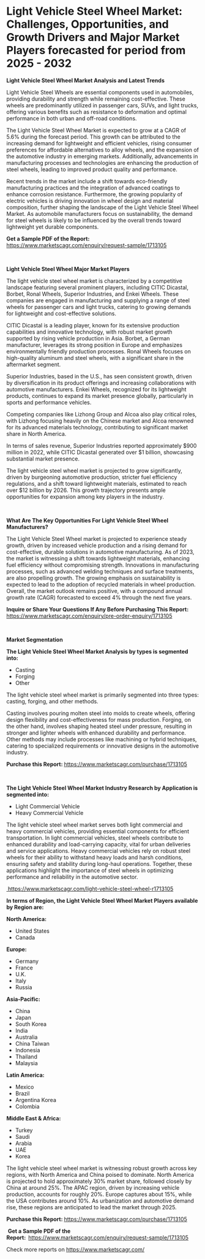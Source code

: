 <p><h1>Light Vehicle Steel Wheel Market: Challenges, Opportunities, and Growth Drivers and Major Market Players forecasted for period from 2025 - 2032</h1></p><p><strong>Light Vehicle Steel Wheel Market Analysis and Latest Trends</strong></p>
<p><p>Light Vehicle Steel Wheels are essential components used in automobiles, providing durability and strength while remaining cost-effective. These wheels are predominantly utilized in passenger cars, SUVs, and light trucks, offering various benefits such as resistance to deformation and optimal performance in both urban and off-road conditions.</p><p>The Light Vehicle Steel Wheel Market is expected to grow at a CAGR of 5.6% during the forecast period. This growth can be attributed to the increasing demand for lightweight and efficient vehicles, rising consumer preferences for affordable alternatives to alloy wheels, and the expansion of the automotive industry in emerging markets. Additionally, advancements in manufacturing processes and technologies are enhancing the production of steel wheels, leading to improved product quality and performance.</p><p>Recent trends in the market include a shift towards eco-friendly manufacturing practices and the integration of advanced coatings to enhance corrosion resistance. Furthermore, the growing popularity of electric vehicles is driving innovation in wheel design and material composition, further shaping the landscape of the Light Vehicle Steel Wheel Market. As automobile manufacturers focus on sustainability, the demand for steel wheels is likely to be influenced by the overall trends toward lightweight yet durable components.</p></p>
<p><strong>Get a Sample PDF of the Report:&nbsp;</strong> <a href="https://www.marketscagr.com/enquiry/request-sample/1713105?utm_campaign=2483&utm_medium=2&utm_source=Github&utm_content=ia&utm_term=28032025&utm_id=light-vehicle-steel-wheel">https://www.marketscagr.com/enquiry/request-sample/1713105</a></p>
<p>&nbsp;</p>
<p><strong>Light Vehicle Steel Wheel Major Market Players</strong></p>
<p><p>The light vehicle steel wheel market is characterized by a competitive landscape featuring several prominent players, including CITIC Dicastal, Borbet, Ronal Wheels, Superior Industries, and Enkei Wheels. These companies are engaged in manufacturing and supplying a range of steel wheels for passenger cars and light trucks, catering to growing demands for lightweight and cost-effective solutions.</p><p>CITIC Dicastal is a leading player, known for its extensive production capabilities and innovative technology, with robust market growth supported by rising vehicle production in Asia. Borbet, a German manufacturer, leverages its strong position in Europe and emphasizes environmentally friendly production processes. Ronal Wheels focuses on high-quality aluminum and steel wheels, with a significant share in the aftermarket segment.</p><p>Superior Industries, based in the U.S., has seen consistent growth, driven by diversification in its product offerings and increasing collaborations with automotive manufacturers. Enkei Wheels, recognized for its lightweight products, continues to expand its market presence globally, particularly in sports and performance vehicles.</p><p>Competing companies like Lizhong Group and Alcoa also play critical roles, with Lizhong focusing heavily on the Chinese market and Alcoa renowned for its advanced materials technology, contributing to significant market share in North America.</p><p>In terms of sales revenue, Superior Industries reported approximately $900 million in 2022, while CITIC Dicastal generated over $1 billion, showcasing substantial market presence. </p><p>The light vehicle steel wheel market is projected to grow significantly, driven by burgeoning automotive production, stricter fuel efficiency regulations, and a shift toward lightweight materials, estimated to reach over $12 billion by 2026. This growth trajectory presents ample opportunities for expansion among key players in the industry.</p></p>
<p>&nbsp;</p>
<p><strong>What Are The Key Opportunities For Light Vehicle Steel Wheel Manufacturers?</strong></p>
<p><p>The Light Vehicle Steel Wheel market is projected to experience steady growth, driven by increased vehicle production and a rising demand for cost-effective, durable solutions in automotive manufacturing. As of 2023, the market is witnessing a shift towards lightweight materials, enhancing fuel efficiency without compromising strength. Innovations in manufacturing processes, such as advanced welding techniques and surface treatments, are also propelling growth. The growing emphasis on sustainability is expected to lead to the adoption of recycled materials in wheel production. Overall, the market outlook remains positive, with a compound annual growth rate (CAGR) forecasted to exceed 4% through the next five years.</p></p>
<p><strong>Inquire or Share Your Questions If Any Before Purchasing This Report:</strong> <a href="https://www.marketscagr.com/enquiry/pre-order-enquiry/1713105?utm_campaign=2483&utm_medium=2&utm_source=Github&utm_content=ia&utm_term=28032025&utm_id=light-vehicle-steel-wheel">https://www.marketscagr.com/enquiry/pre-order-enquiry/1713105</a></p>
<p>&nbsp;</p>
<p><strong>Market Segmentation</strong></p>
<p><strong>The Light Vehicle Steel Wheel Market Analysis by types is segmented into:</strong></p>
<p><ul><li>Casting</li><li>Forging</li><li>Other</li></ul></p>
<p><p>The light vehicle steel wheel market is primarily segmented into three types: casting, forging, and other methods. </p><p>Casting involves pouring molten steel into molds to create wheels, offering design flexibility and cost-effectiveness for mass production. Forging, on the other hand, involves shaping heated steel under pressure, resulting in stronger and lighter wheels with enhanced durability and performance. Other methods may include processes like machining or hybrid techniques, catering to specialized requirements or innovative designs in the automotive industry.</p></p>
<p><strong>Purchase this Report:&nbsp;</strong><a href="https://www.marketscagr.com/purchase/1713105?utm_campaign=2483&utm_medium=2&utm_source=Github&utm_content=ia&utm_term=28032025&utm_id=light-vehicle-steel-wheel">https://www.marketscagr.com/purchase/1713105</a></p>
<p>&nbsp;</p>
<p><strong>The Light Vehicle Steel Wheel Market Industry Research by Application is segmented into:</strong></p>
<p><ul><li>Light Commercial Vehicle</li><li>Heavy Commercial Vehicle</li></ul></p>
<p><p>The light vehicle steel wheel market serves both light commercial and heavy commercial vehicles, providing essential components for efficient transportation. In light commercial vehicles, steel wheels contribute to enhanced durability and load-carrying capacity, vital for urban deliveries and service applications. Heavy commercial vehicles rely on robust steel wheels for their ability to withstand heavy loads and harsh conditions, ensuring safety and stability during long-haul operations. Together, these applications highlight the importance of steel wheels in optimizing performance and reliability in the automotive sector.</p></p>
<p><a href="https://www.marketscagr.com/light-vehicle-steel-wheel-r1713105?utm_campaign=2483&utm_medium=2&utm_source=Github&utm_content=ia&utm_term=28032025&utm_id=light-vehicle-steel-wheel">&nbsp;https://www.marketscagr.com/light-vehicle-steel-wheel-r1713105</a></p>
<p><strong>In terms of Region, the Light Vehicle Steel Wheel Market Players available by Region are:</strong></p>
<p>
    <p> <strong> North America: </strong>
        <ul>
            <li>United States</li>
            <li>Canada</li>
        </ul>
        </p> 
    <p> <strong> Europe: </strong>
        <ul>
            <li>Germany</li>
            <li>France</li>
            <li>U.K.</li>
            <li>Italy</li>
            <li>Russia</li>
        </ul>
        </p> 
    <p> <strong> Asia-Pacific: </strong>
        <ul>
            <li>China</li>
            <li>Japan</li>
            <li>South Korea</li>
            <li>India</li>
            <li>Australia</li>
            <li>China Taiwan</li>
            <li>Indonesia</li>
            <li>Thailand</li>
            <li>Malaysia</li>
        </ul>
        </p> 
    <p> <strong> Latin America: </strong>
        <ul>
            <li>Mexico</li>
            <li>Brazil</li>
            <li>Argentina Korea</li>
            <li>Colombia</li>
        </ul>
        </p> 
    <p> <strong> Middle East & Africa: </strong>
        <ul>
            <li>Turkey</li>
            <li>Saudi</li>
            <li>Arabia</li>
            <li>UAE</li>
            <li>Korea</li>
        </ul>
    </p>
    </p>
<p><p>The light vehicle steel wheel market is witnessing robust growth across key regions, with North America and China poised to dominate. North America is projected to hold approximately 30% market share, followed closely by China at around 25%. The APAC region, driven by increasing vehicle production, accounts for roughly 20%. Europe captures about 15%, while the USA contributes around 10%. As urbanization and automotive demand rise, these regions are anticipated to lead the market through 2025.</p></p>
<p><strong>Purchase this Report: </strong><a href="https://www.marketscagr.com/purchase/1713105?utm_campaign=2483&utm_medium=2&utm_source=Github&utm_content=ia&utm_term=28032025&utm_id=light-vehicle-steel-wheel">https://www.marketscagr.com/purchase/1713105</a></p>
<p>&nbsp;<strong>Get a Sample PDF of the Report:&nbsp;&nbsp;</strong><a href="https://www.marketscagr.com/enquiry/request-sample/1713105?utm_campaign=2483&utm_medium=2&utm_source=Github&utm_content=ia&utm_term=28032025&utm_id=light-vehicle-steel-wheel">https://www.marketscagr.com/enquiry/request-sample/1713105</a></p>
<p><strong></strong></p>
<p>Check more reports on <a href="https://www.marketscagr.com/?utm_campaign=2483&utm_medium=2&utm_source=Github&utm_content=ia&utm_term=28032025&utm_id=light-vehicle-steel-wheel">https://www.marketscagr.com/</a></p>